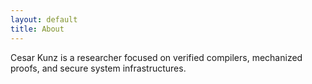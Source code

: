 ```yaml
---
layout: default
title: About
---
```


Cesar Kunz is a researcher focused on verified compilers, mechanized proofs, and secure system infrastructures.

